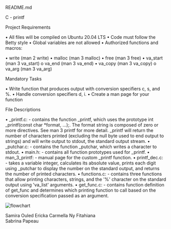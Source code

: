 README.md

C - printf

Project Requirements

• All files will be compiled on Ubuntu 20.04 LTS
• Code must follow the Betty style
• Global variables are not allowed
• Authorized functions and macros:

• write (man 2 write)
• malloc (man 3 malloc)
• free (man 3 free)
• va_start (man 3 va_start) o va_end (man 3 va_end)
• va_copy (man 3 va_copy) o va_arg (man 3 va_arg)

Mandatory Tasks

• Write function that produces output with conversion specifiers c, s, and %.
• Handle conversion specifiers d, i.
• Create a man page for your function

File Descriptions

• _printf.c: - contains the function _printf, which uses the prototype int _printf(const char *format, ...);. The format string is composed of zero or more directives. See man 3 printf for more detail. _printf will return the number of characters printed (excluding the null byte used to end output to strings) and will write output to stdout, the standard output stream.
• _putchar.c: - contains the function _putchar, which writes a character to stdout.
• main.h: - contains all function prototypes used for _printf.
• man_3_printf: - manual page for the custom _printf function.
• printf_dec.c: - takes a variable integer, calculates its absolute value, prints each digit using _putchar to display the number on the standard output, and returns the number of printed characters.
• functions.c: - contains three functions that allow printing characters, strings, and the '%' character on the standard output using 'va_list' arguments.
• get_func.c: - contains function definition of get_func and determines which printing function to call based on the conversion specification passed as an argument.

![flowchart](https://user-images.githubusercontent.com/79006648/229448712-211d2c42-b93b-43b1-ad90-885bcbd1dc87.png)



Samira Ouled
Ericka Carmella Ny Fitahiana  
Sabrina Papeau 

